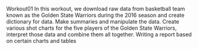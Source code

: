 Workout01
In this workout, we download raw data from basketball team known as the Golden State Warriors during the 2016 season and create dictionary for data. Make summaries and manipulate the data. Create various shot charts for the five players of the Golden State Warriors, interpret those data and combine them all together. Writing a report based on certain charts and tables
